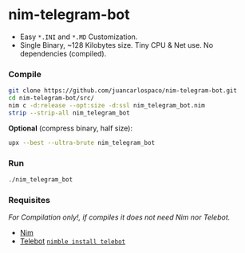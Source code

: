 # nim-telegram-bot

- Easy `*.INI` and `*.MD` Customization.
- Single Binary, ~128 Kilobytes size. Tiny CPU & Net use. No dependencies (compiled).


### Compile

```bash
git clone https://github.com/juancarlospaco/nim-telegram-bot.git
cd nim-telegram-bot/src/
nim c -d:release --opt:size -d:ssl nim_telegram_bot.nim
strip --strip-all nim_telegram_bot
```

**Optional** (compress binary, half size):

```bash
upx --best --ultra-brute nim_telegram_bot
```


### Run

```bash
./nim_telegram_bot
```


### Requisites

*For Compilation only!, if compiles it does not need Nim nor Telebot.*

- [Nim](https://nim-lang.org/install_unix.html)
- [Telebot](https://github.com/ba0f3/telebot.nim) [`nimble install telebot`](https://nimble.directory/pkg/telebot)
